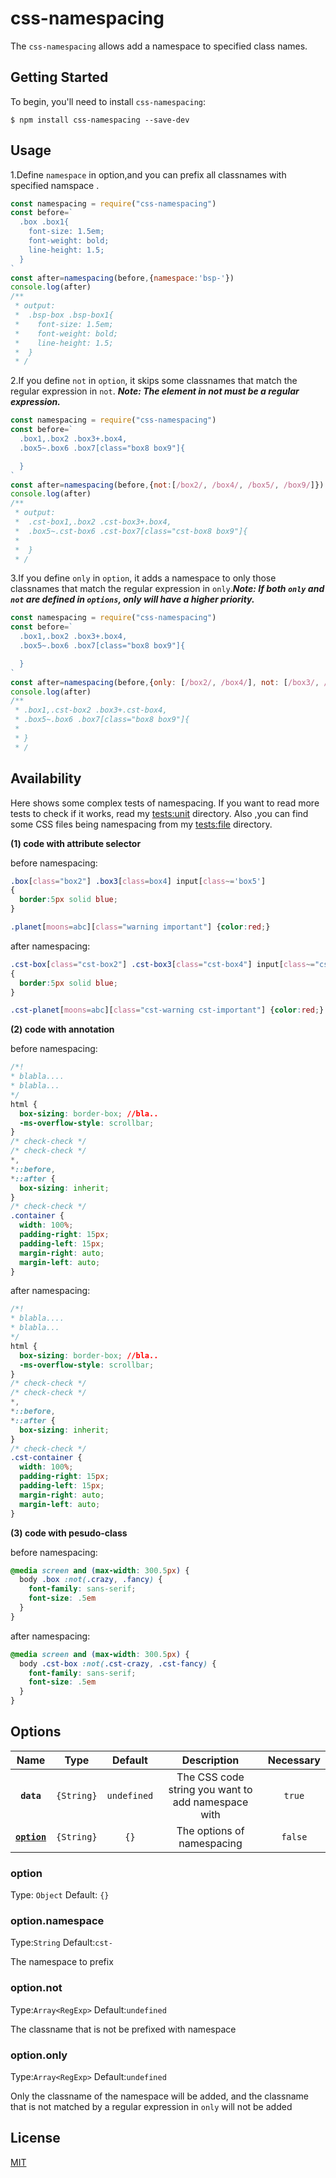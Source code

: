 # css-namespacing

The `css-namespacing` allows add a namespace to specified class names.

## Getting Started

To begin, you'll need to install `css-namespacing`:

```console
$ npm install css-namespacing --save-dev
```

## Usage

1.Define `namespace` in option,and you can prefix all classnames with specified namspace .

```javascript
const namespacing = require("css-namespacing")
const before=`
  .box .box1{
    font-size: 1.5em;
    font-weight: bold;
    line-height: 1.5;
  }
`
const after=namespacing(before,{namespace:'bsp-'})
console.log(after)
/**
 * output:
 *  .bsp-box .bsp-box1{
 *    font-size: 1.5em;
 *    font-weight: bold;
 *    line-height: 1.5;
 *  }
 * /
```

2.If you define `not` in `option`, it skips some classnames that match the regular expression in `not`. ***Note: The element in not must be a regular expression.***

```javascript
const namespacing = require("css-namespacing")
const before=`
  .box1,.box2 .box3+.box4,
  .box5~.box6 .box7[class="box8 box9"]{

  }
`
const after=namespacing(before,{not:[/box2/, /box4/, /box5/, /box9/]})
console.log(after)
/**
 * output:
 *  .cst-box1,.box2 .cst-box3+.box4,
 *  .box5~.cst-box6 .cst-box7[class="cst-box8 box9"]{
 *
 *  }
 * /
```

3.If you define `only` in `option`, it adds a namespace to only those classnames that match the regular expression in `only`.***Note: If both `only` and `not` are defined in `options`, only will have a higher priority.***

```javascript
const namespacing = require("css-namespacing")
const before=`
  .box1,.box2 .box3+.box4,
  .box5~.box6 .box7[class="box8 box9"]{

  }
`
const after=namespacing(before,{only: [/box2/, /box4/], not: [/box3/, /box4/] })
console.log(after)
/**
 * .box1,.cst-box2 .box3+.cst-box4,
 * .box5~.box6 .box7[class="box8 box9"]{
 *
 * }
 * /
```

## Availability
Here shows some complex tests of namespacing.
If you want to read more tests to check if it works, read my [tests:unit](https://github.com/Hitotsubashi/css-namespacing/tree/master/tests/unit) directory.
Also ,you can find some CSS files being namespacing from my [tests:file](https://github.com/Hitotsubashi/css-namespacing/tree/master/tests/file) directory.

**(1) code with attribute selector**

before namespacing:
```css
.box[class="box2"] .box3[class=box4] input[class~='box5']
{
  border:5px solid blue;
}

.planet[moons=abc][class="warning important"] {color:red;}
```

after namespacing:
```css
.cst-box[class="cst-box2"] .cst-box3[class="cst-box4"] input[class~="cst-box5"]
{
  border:5px solid blue;
}

.cst-planet[moons=abc][class="cst-warning cst-important"] {color:red;}
```

**(2) code with annotation**

before namespacing:
```css
/*!
* blabla....
* blabla...
*/
html {
  box-sizing: border-box; //bla..
  -ms-overflow-style: scrollbar; 
}
/* check-check */
/* check-check */
*,
*::before,
*::after {
  box-sizing: inherit;
}
/* check-check */
.container {
  width: 100%;
  padding-right: 15px;
  padding-left: 15px;
  margin-right: auto;
  margin-left: auto;
}
```

after namespacing:
```css
/*!
* blabla....
* blabla...
*/
html {
  box-sizing: border-box; //bla..
  -ms-overflow-style: scrollbar; 
}
/* check-check */
/* check-check */
*,
*::before,
*::after {
  box-sizing: inherit;
}
/* check-check */
.cst-container {
  width: 100%;
  padding-right: 15px;
  padding-left: 15px;
  margin-right: auto;
  margin-left: auto;
}
```

**(3) code with pesudo-class**

before namespacing:
```css
@media screen and (max-width: 300.5px) {
  body .box :not(.crazy, .fancy) {
    font-family: sans-serif;
    font-size: .5em
  }
}
```

after namespacing:
```css
@media screen and (max-width: 300.5px) {
  body .cst-box :not(.cst-crazy, .cst-fancy) {
    font-family: sans-serif;
    font-size: .5em
  }
}
```
## Options
|Name| Type |Default|Description|Necessary|
|:---:|:-----: | :---: | :------: |:---:|
|**`data`**|`{String}`|`undefined`| The CSS code string you want to add namespace with  |`true`|
| **[`option`](#option)** | `{String}` |    `{}`   | The options of namespacing  |`false`|

### option
Type: `Object` Default: `{}`


### option.namespace
Type:`String` Default:`cst-`

The namespace to prefix

### option.not

Type:`Array<RegExp>` Default:`undefined`

The classname that is not be prefixed with namespace

### option.only

Type:`Array<RegExp>` Default:`undefined`

Only the classname of the namespace will be added, and the classname that is not matched by a regular expression in `only` will not be added

## License

[MIT](./LICENSE)